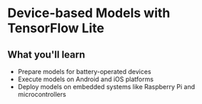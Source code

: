 # Device-based Models with TensorFlow Lite

## What you'll learn

- Prepare models for battery-operated devices
- Execute models on Android and iOS platforms
- Deploy models on embedded systems like Raspberry Pi and microcontrollers